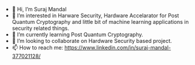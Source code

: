 - 👋 Hi, I’m Suraj Mandal
- 👀 I’m interested in Harware Security, Hardware Accelarator for Post Quantum Cryptography and little bit of machine learning applications in security related things.
- 🌱 I’m currently learning Post Quantum Cryptography.
- 💞️ I’m looking to collaborate on Hardware Security based project.
- 📫 How to reach me: https://www.linkedin.com/in/suraj-mandal-377021128/

<!---
srm1071/srm1071 is a ✨ special ✨ repository because its `README.md` (this file) appears on your GitHub profile.
You can click the Preview link to take a look at your changes.
--->
